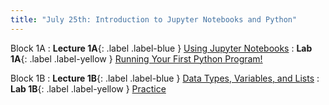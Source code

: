 ```yaml
---
title: "July 25th: Introduction to Jupyter Notebooks and Python"
---
```


Block 1A
: **Lecture 1A**{: .label .label-blue } [Using Jupyter Notebooks](#)
: **Lab 1A**{: .label .label-yellow } [Running Your First Python Program!](#)

Block 1B
: **Lecture 1B**{: .label .label-blue } [Data Types, Variables, and Lists](#)
: **Lab 1B**{: .label .label-yellow } [Practice](#)
